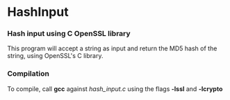 # HashInput

### Hash input using C OpenSSL library

This program will accept a string as input and return the MD5 hash of the string, using OpenSSL's C library.

### Compilation
To compile, call **gcc** against _hash_input.c_ using the flags **-lssl** and **-lcrypto**
